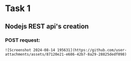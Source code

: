 # Task 1

## Nodejs REST api's creation

### POST request:
    ![Screenshot 2024-08-14 195631](https://github.com/user-attachments/assets/87120e21-e686-42b7-8a29-28825dedf098)



